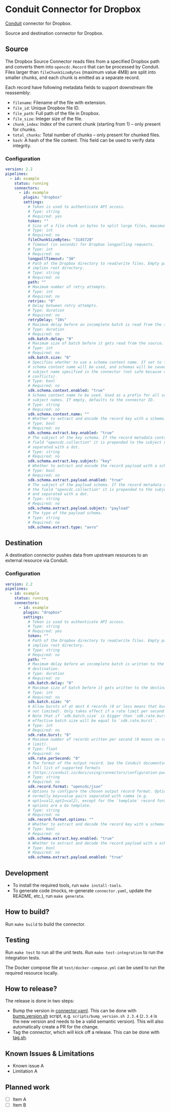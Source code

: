 # Conduit Connector for <!-- readmegen:name -->Dropbox<!-- /readmegen:name -->

[Conduit](https://conduit.io) connector for <!-- readmegen:name -->Dropbox<!-- /readmegen:name -->.

<!-- readmegen:description -->
Source and destination connector for Dropbox.<!-- /readmegen:description -->

## Source

The Dropbox Source Connector reads files from a specified Dropbox path and converts them into `opencdc.Record` that can be processed by Conduit. Files larger than `fileChunkSizeBytes` (maximum value 4MB) are split into smaller chunks, and each chunk is emitted as a separate record.

Each record have following metadata fields to support downstream file reassembly:

* `filename`: Filename of the file with extension.
* `file_id`: Unique Dropbox file ID.
* `file_path`: Full path of the file in Dropbox.
* `file_size`: Integer size of the file.
* `chunk_index`: Index of the current chunk (starting from 1) – only present for chunks.
* `total_chunks`: Total number of chunks – only present for chunked files.
* `hash`: A hash of the file content. This field can be used to verify data integrity.

### Configuration

<!-- readmegen:source.parameters.yaml -->
```yaml
version: 2.2
pipelines:
  - id: example
    status: running
    connectors:
      - id: example
        plugin: "dropbox"
        settings:
          # Token is used to authenticate API access.
          # Type: string
          # Required: yes
          token: ""
          # Size of a file chunk in bytes to split large files, maximum is 4MB.
          # Type: int
          # Required: no
          fileChunkSizeBytes: "3145728"
          # Timeout (in seconds) for Dropbox longpolling requests.
          # Type: int
          # Required: no
          longpollTimeout: "30"
          # Path of the Dropbox directory to read/write files. Empty path
          # implies root directory.
          # Type: string
          # Required: no
          path: ""
          # Maximum number of retry attempts.
          # Type: int
          # Required: no
          retries: "0"
          # Delay between retry attempts.
          # Type: duration
          # Required: no
          retryDelay: "10s"
          # Maximum delay before an incomplete batch is read from the source.
          # Type: duration
          # Required: no
          sdk.batch.delay: "0"
          # Maximum size of batch before it gets read from the source.
          # Type: int
          # Required: no
          sdk.batch.size: "0"
          # Specifies whether to use a schema context name. If set to false, no
          # schema context name will be used, and schemas will be saved with the
          # subject name specified in the connector (not safe because of name
          # conflicts).
          # Type: bool
          # Required: no
          sdk.schema.context.enabled: "true"
          # Schema context name to be used. Used as a prefix for all schema
          # subject names. If empty, defaults to the connector ID.
          # Type: string
          # Required: no
          sdk.schema.context.name: ""
          # Whether to extract and encode the record key with a schema.
          # Type: bool
          # Required: no
          sdk.schema.extract.key.enabled: "true"
          # The subject of the key schema. If the record metadata contains the
          # field "opencdc.collection" it is prepended to the subject name and
          # separated with a dot.
          # Type: string
          # Required: no
          sdk.schema.extract.key.subject: "key"
          # Whether to extract and encode the record payload with a schema.
          # Type: bool
          # Required: no
          sdk.schema.extract.payload.enabled: "true"
          # The subject of the payload schema. If the record metadata contains
          # the field "opencdc.collection" it is prepended to the subject name
          # and separated with a dot.
          # Type: string
          # Required: no
          sdk.schema.extract.payload.subject: "payload"
          # The type of the payload schema.
          # Type: string
          # Required: no
          sdk.schema.extract.type: "avro"
```
<!-- /readmegen:source.parameters.yaml -->

## Destination

A destination connector pushes data from upstream resources to an external
resource via Conduit.

### Configuration

<!-- readmegen:destination.parameters.yaml -->
```yaml
version: 2.2
pipelines:
  - id: example
    status: running
    connectors:
      - id: example
        plugin: "dropbox"
        settings:
          # Token is used to authenticate API access.
          # Type: string
          # Required: yes
          token: ""
          # Path of the Dropbox directory to read/write files. Empty path
          # implies root directory.
          # Type: string
          # Required: no
          path: ""
          # Maximum delay before an incomplete batch is written to the
          # destination.
          # Type: duration
          # Required: no
          sdk.batch.delay: "0"
          # Maximum size of batch before it gets written to the destination.
          # Type: int
          # Required: no
          sdk.batch.size: "0"
          # Allow bursts of at most X records (0 or less means that bursts are
          # not limited). Only takes effect if a rate limit per second is set.
          # Note that if `sdk.batch.size` is bigger than `sdk.rate.burst`, the
          # effective batch size will be equal to `sdk.rate.burst`.
          # Type: int
          # Required: no
          sdk.rate.burst: "0"
          # Maximum number of records written per second (0 means no rate
          # limit).
          # Type: float
          # Required: no
          sdk.rate.perSecond: "0"
          # The format of the output record. See the Conduit documentation for a
          # full list of supported formats
          # (https://conduit.io/docs/using/connectors/configuration-parameters/output-format).
          # Type: string
          # Required: no
          sdk.record.format: "opencdc/json"
          # Options to configure the chosen output record format. Options are
          # normally key=value pairs separated with comma (e.g.
          # opt1=val2,opt2=val2), except for the `template` record format, where
          # options are a Go template.
          # Type: string
          # Required: no
          sdk.record.format.options: ""
          # Whether to extract and decode the record key with a schema.
          # Type: bool
          # Required: no
          sdk.schema.extract.key.enabled: "true"
          # Whether to extract and decode the record payload with a schema.
          # Type: bool
          # Required: no
          sdk.schema.extract.payload.enabled: "true"
```
<!-- /readmegen:destination.parameters.yaml -->

## Development

- To install the required tools, run `make install-tools`.
- To generate code (mocks, re-generate `connector.yaml`, update the README,
  etc.), run `make generate`.

## How to build?

Run `make build` to build the connector.

## Testing

Run `make test` to run all the unit tests. Run `make test-integration` to run
the integration tests.

The Docker compose file at `test/docker-compose.yml` can be used to run the
required resource locally.

## How to release?

The release is done in two steps:

- Bump the version in [connector.yaml](/connector.yaml). This can be done
  with [bump_version.sh](/scripts/bump_version.sh) script, e.g.
  `scripts/bump_version.sh 2.3.4` (`2.3.4` is the new version and needs to be a
  valid semantic version). This will also automatically create a PR for the
  change.
- Tag the connector, which will kick off a release. This can be done
  with [tag.sh](/scripts/tag.sh).

## Known Issues & Limitations

- Known issue A
- Limitation A

## Planned work

- [ ] Item A
- [ ] Item B
